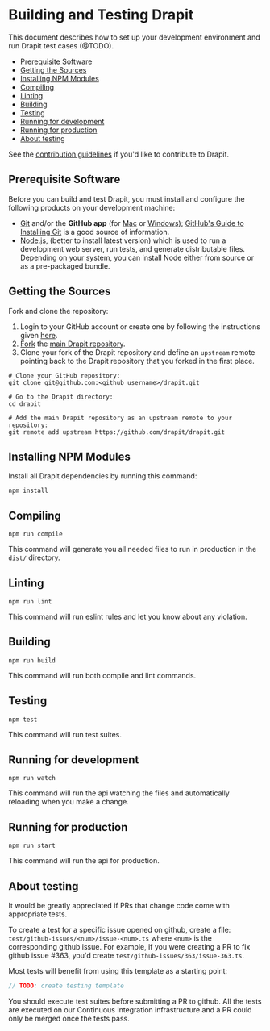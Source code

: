 # Building and Testing Drapit

This document describes how to set up your development environment and run Drapit test cases (@TODO).

* [Prerequisite Software](#prerequisite-software)
* [Getting the Sources](#getting-the-sources)
* [Installing NPM Modules](#installing-npm-modules)
* [Compiling](#compiling)
* [Linting](#linting)
* [Building](#building)
* [Testing](#testing)
* [Running for development](#running-for-development)
* [Running for production](#running-for-production)
* [About testing](#about-testing)

See the [contribution guidelines](https://github.com/drapit/drapit/blob/main/CONTRIBUTING.md)
if you'd like to contribute to Drapit.

## Prerequisite Software

Before you can build and test Drapit, you must install and configure the
following products on your development machine:

* [Git](http://git-scm.com) and/or the **GitHub app** (for [Mac](http://mac.github.com) or
  [Windows](http://windows.github.com)); [GitHub's Guide to Installing
  Git](https://help.github.com/articles/set-up-git) is a good source of information.
* [Node.js](http://nodejs.org), (better to install latest version) which is used to run a development web server,
  run tests, and generate distributable files.
  Depending on your system, you can install Node either from source or as a pre-packaged bundle.

## Getting the Sources

Fork and clone the repository:

1. Login to your GitHub account or create one by following the instructions given [here](https://github.com/signup/free).
2. [Fork](http://help.github.com/forking) the [main Drapit repository](https://github.com/drapit/drapit).
3. Clone your fork of the Drapit repository and define an `upstream` remote pointing back to
   the Drapit repository that you forked in the first place.

```shell
# Clone your GitHub repository:
git clone git@github.com:<github username>/drapit.git

# Go to the Drapit directory:
cd drapit

# Add the main Drapit repository as an upstream remote to your repository:
git remote add upstream https://github.com/drapit/drapit.git
```
## Installing NPM Modules

Install all Drapit dependencies by running this command:

```shell
npm install
```

## Compiling

```shell
npm run compile
```

This command will generate you all needed files to run in production in the `dist/` directory.

## Linting

```shell
npm run lint
```

This command will run eslint rules and let you know about any violation.

## Building

```shell
npm run build
```

This command will run both compile and lint commands.

## Testing

```shell
npm test
```

This command will run test suites.

## Running for development

```shell
npm run watch
```

This command will run the api watching the files and automatically reloading when you make a change.

## Running for production

```shell
npm run start
```

This command will run the api for production.

## About testing

It would be greatly appreciated if PRs that change code come with appropriate tests.

To create a test for a specific issue opened on github, create a file: `test/github-issues/<num>/issue-<num>.ts` where
`<num>` is the corresponding github issue. For example, if you were creating a PR to fix github issue #363, you'd
create `test/github-issues/363/issue-363.ts`.

Most tests will benefit from using this template as a starting point:

```ts
// TODO: create testing template
```

You should execute test suites before submitting a PR to github.
All the tests are executed on our Continuous Integration infrastructure and a PR could only be merged once the tests pass.
